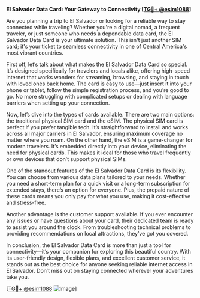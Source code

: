 **El Salvador Data Card: Your Gateway to Connectivity [[TG💪+ @esim1088](https://t.me/s/esim1088)]**

Are you planning a trip to El Salvador or looking for a reliable way to stay connected while traveling? Whether you're a digital nomad, a frequent traveler, or just someone who needs a dependable data card, the El Salvador Data Card is your ultimate solution. This isn't just another SIM card; it's your ticket to seamless connectivity in one of Central America's most vibrant countries.

First off, let’s talk about what makes the El Salvador Data Card so special. It’s designed specifically for travelers and locals alike, offering high-speed internet that works wonders for streaming, browsing, and staying in touch with loved ones back home. The card is easy to use—just insert it into your phone or tablet, follow the simple registration process, and you’re good to go. No more struggling with complicated setups or dealing with language barriers when setting up your connection.

Now, let’s dive into the types of cards available. There are two main options: the traditional physical SIM card and the eSIM. The physical SIM card is perfect if you prefer tangible tech. It’s straightforward to install and works across all major carriers in El Salvador, ensuring maximum coverage no matter where you roam. On the other hand, the eSIM is a game-changer for modern travelers. It’s embedded directly into your device, eliminating the need for physical cards. This makes it ideal for those who travel frequently or own devices that don’t support physical SIMs.

One of the standout features of the El Salvador Data Card is its flexibility. You can choose from various data plans tailored to your needs. Whether you need a short-term plan for a quick visit or a long-term subscription for extended stays, there’s an option for everyone. Plus, the prepaid nature of these cards means you only pay for what you use, making it cost-effective and stress-free.

Another advantage is the customer support available. If you ever encounter any issues or have questions about your card, their dedicated team is ready to assist you around the clock. From troubleshooting technical problems to providing recommendations on local attractions, they’ve got you covered.

In conclusion, the El Salvador Data Card is more than just a tool for connectivity—it’s your companion for exploring this beautiful country. With its user-friendly design, flexible plans, and excellent customer service, it stands out as the best choice for anyone seeking reliable internet access in El Salvador. Don’t miss out on staying connected wherever your adventures take you. 

[[TG💪+ @esim1088](https://t.me/s/esim1088) ![Image](https://i.postimg.cc/Y0z9fWf4/image.png)]